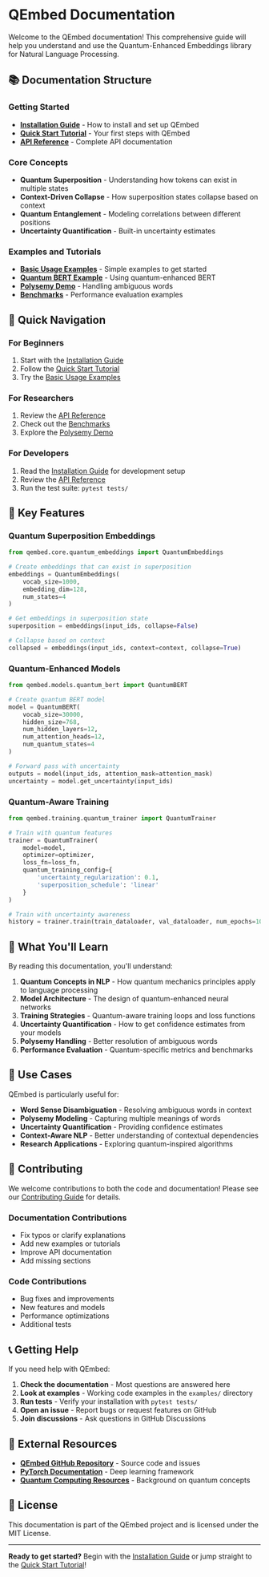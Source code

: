 # QEmbed Documentation

Welcome to the QEmbed documentation! This comprehensive guide will help you understand and use the Quantum-Enhanced Embeddings library for Natural Language Processing.

## 📚 Documentation Structure

### Getting Started

- **[Installation Guide](installation.md)** - How to install and set up QEmbed
- **[Quick Start Tutorial](quickstart.md)** - Your first steps with QEmbed
- **[API Reference](api_reference.md)** - Complete API documentation

### Core Concepts

- **Quantum Superposition** - Understanding how tokens can exist in multiple states
- **Context-Driven Collapse** - How superposition states collapse based on context
- **Quantum Entanglement** - Modeling correlations between different positions
- **Uncertainty Quantification** - Built-in uncertainty estimates

### Examples and Tutorials

- **[Basic Usage Examples](../examples/basic_usage.py)** - Simple examples to get started
- **[Quantum BERT Example](../examples/quantum_bert_example.py)** - Using quantum-enhanced BERT
- **[Polysemy Demo](../examples/polysemy_demo.ipynb)** - Handling ambiguous words
- **[Benchmarks](../examples/benchmarks/)** - Performance evaluation examples

## 🚀 Quick Navigation

### For Beginners

1. Start with the [Installation Guide](installation.md)
2. Follow the [Quick Start Tutorial](quickstart.md)
3. Try the [Basic Usage Examples](../examples/basic_usage.py)

### For Researchers

1. Review the [API Reference](api_reference.md)
2. Check out the [Benchmarks](../examples/benchmarks/)
3. Explore the [Polysemy Demo](../examples/polysemy_demo.ipynb)

### For Developers

1. Read the [Installation Guide](installation.md) for development setup
2. Review the [API Reference](api_reference.md)
3. Run the test suite: `pytest tests/`

## 🔬 Key Features

### Quantum Superposition Embeddings

```python
from qembed.core.quantum_embeddings import QuantumEmbeddings

# Create embeddings that can exist in superposition
embeddings = QuantumEmbeddings(
    vocab_size=1000,
    embedding_dim=128,
    num_states=4
)

# Get embeddings in superposition state
superposition = embeddings(input_ids, collapse=False)

# Collapse based on context
collapsed = embeddings(input_ids, context=context, collapse=True)
```

### Quantum-Enhanced Models

```python
from qembed.models.quantum_bert import QuantumBERT

# Create quantum BERT model
model = QuantumBERT(
    vocab_size=30000,
    hidden_size=768,
    num_hidden_layers=12,
    num_attention_heads=12,
    num_quantum_states=4
)

# Forward pass with uncertainty
outputs = model(input_ids, attention_mask=attention_mask)
uncertainty = model.get_uncertainty(input_ids)
```

### Quantum-Aware Training

```python
from qembed.training.quantum_trainer import QuantumTrainer

# Train with quantum features
trainer = QuantumTrainer(
    model=model,
    optimizer=optimizer,
    loss_fn=loss_fn,
    quantum_training_config={
        'uncertainty_regularization': 0.1,
        'superposition_schedule': 'linear'
    }
)

# Train with uncertainty awareness
history = trainer.train(train_dataloader, val_dataloader, num_epochs=10)
```

## 📖 What You'll Learn

By reading this documentation, you'll understand:

1. **Quantum Concepts in NLP** - How quantum mechanics principles apply to language processing
2. **Model Architecture** - The design of quantum-enhanced neural networks
3. **Training Strategies** - Quantum-aware training loops and loss functions
4. **Uncertainty Quantification** - How to get confidence estimates from your models
5. **Polysemy Handling** - Better resolution of ambiguous words
6. **Performance Evaluation** - Quantum-specific metrics and benchmarks

## 🎯 Use Cases

QEmbed is particularly useful for:

- **Word Sense Disambiguation** - Resolving ambiguous words in context
- **Polysemy Modeling** - Capturing multiple meanings of words
- **Uncertainty Quantification** - Providing confidence estimates
- **Context-Aware NLP** - Better understanding of contextual dependencies
- **Research Applications** - Exploring quantum-inspired algorithms

## 🤝 Contributing

We welcome contributions to both the code and documentation! Please see our [Contributing Guide](../CONTRIBUTING.md) for details.

### Documentation Contributions

- Fix typos or clarify explanations
- Add new examples or tutorials
- Improve API documentation
- Add missing sections

### Code Contributions

- Bug fixes and improvements
- New features and models
- Performance optimizations
- Additional tests

## 📞 Getting Help

If you need help with QEmbed:

1. **Check the documentation** - Most questions are answered here
2. **Look at examples** - Working code examples in the `examples/` directory
3. **Run tests** - Verify your installation with `pytest tests/`
4. **Open an issue** - Report bugs or request features on GitHub
5. **Join discussions** - Ask questions in GitHub Discussions

## 🔗 External Resources

- **[QEmbed GitHub Repository](https://github.com/qembed/qembed)** - Source code and issues
- **[PyTorch Documentation](https://pytorch.org/docs/)** - Deep learning framework
- **[Quantum Computing Resources](https://quantum-computing.ibm.com/)** - Background on quantum concepts

## 📄 License

This documentation is part of the QEmbed project and is licensed under the MIT License.

---

**Ready to get started?** Begin with the [Installation Guide](installation.md) or jump straight to the [Quick Start Tutorial](quickstart.md)!
